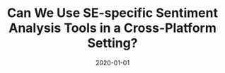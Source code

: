 ---
title: "Can We Use SE-specific Sentiment Analysis Tools in a Cross-Platform Setting?"
collection: publications
category: conferences
permalink: /publication/2020-01-01-Can-We-Use-SE-specific-Sentiment-Analysis-Tools-in-a-Cross-Platform-Setting
date: 2020-01-01
venue: 'In Proc. of MSR &apos;20: 17th International Conference on Mining Software Repositories, Seoul, Republic of Korea, 29-30 June, 2020'
paperurl: 'https://doi.org/10.1145/3379597.3387446'
citation: ' Nicole Novielli,  Fabio Calefato,  Davide Dongiovanni,  Daniela Girardi,  Filippo Lanubile, &quot;Can We Use SE-specific Sentiment Analysis Tools in a Cross-Platform Setting?.&quot; <i>In Proc. of MSR &apos;20: 17th International Conference on Mining Software Repositories, Seoul, Republic of Korea, 29-30 June, 2020</i>, 2020.'
doi: https://doi.org/10.1145/3379597.3387446
---